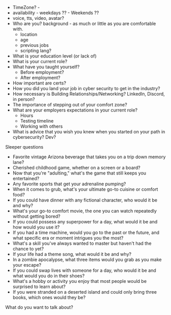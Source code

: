 - TimeZone? -  
- availability - weekdays ?? - Weekends ??
- voice, tts, video, avatar?
- Who are you? background - as much or little as you are comfortable with. 
	- location
	- age
	- previous jobs
	- scripting lang?
- What is your education level (or lack of)
- What is your current role?
- What have you taught yourself?
	- Before employment?
	- After employment?
- How important are certs?
- How you did you land your job in cyber security to get in the industry?
- How necessary is Building Relationships/Networking? LinkedIn, Discord, in person? 
- The importance of stepping out of your comfort zone?
- What are your employers expectations in your current role?
	- Hours
	- Testing timeline
	- Working with others
- What is advice that you wish  you knew when you started on your path in cybersecurity? Dev? 

Sleeper questions
-    Favorite vintage Arizona beverage that takes you on a trip down memory lane?
-    Cherished childhood game, whether on a screen or a board?
-    Now that you're "adulting," what's the game that still keeps you entertained?
-    Any favorite sports that get your adrenaline pumping?
-    When it comes to grub, what's your ultimate go-to cuisine or comfort food?
-    If you could have dinner with any fictional character, who would it be and why?
-    What's your go-to comfort movie, the one you can watch repeatedly without getting bored?
-    If you could possess any superpower for a day, what would it be and how would you use it?
-    If you had a time machine, would you go to the past or the future, and what specific era or moment intrigues you the most?
-    What's a skill you've always wanted to master but haven't had the chance to yet?
-    If your life had a theme song, what would it be and why?
-    In a zombie apocalypse, what three items would you grab as you make your escape?
-    If you could swap lives with someone for a day, who would it be and what would you do in their shoes?
-    What's a hobby or activity you enjoy that most people would be surprised to learn about?
 -   If you were stranded on a deserted island and could only bring three books, which ones would they be?

What do you want to talk about?
